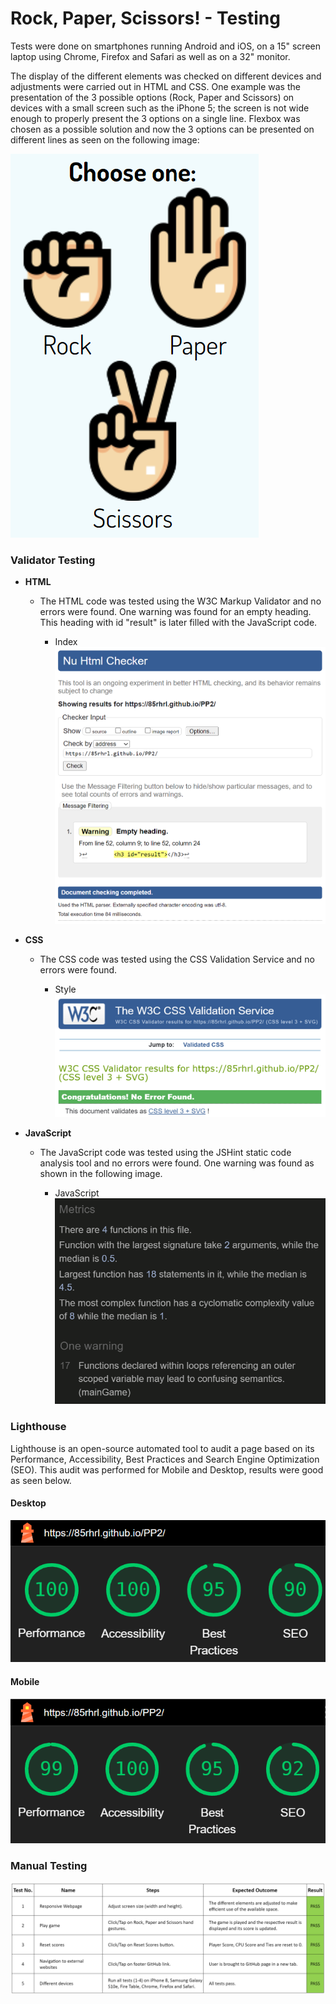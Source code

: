 # Rock, Paper, Scissors! - Testing
Tests were done on smartphones running Android and iOS, on a 15" screen laptop using Chrome, Firefox and Safari as well as on a 32" monitor.

The display of the different elements was checked on different devices and adjustments were carried out in HTML and CSS.
One example was the presentation of the 3 possible options (Rock, Paper and Scissors) on devices with a small screen such as the iPhone 5; the screen is not wide enough to properly present the 3 options on a single line. Flexbox was chosen as a possible solution and now the 3 options can be presented on different lines as seen on the following image:

![Choices on smaller screens](tests/images/testing-choices.png)

### Validator Testing

- __HTML__
    - The HTML code was tested using the W3C Markup Validator and no errors were found. One warning was found for an empty heading. This heading with id "result" is later filled with the JavaScript code.

        - Index
            ![index](tests/images/testing-html.png)

- __CSS__
    - The CSS code was tested using the CSS Validation Service and no errors were found.

        - Style
            ![style](tests/images/testing-css.png)

- __JavaScript__
    - The JavaScript code was tested using the JSHint static code analysis tool and no errors were found. One warning was found as shown in the following image.

        - JavaScript        
            ![javascript](tests/images/testing-js.png)

### Lighthouse

Lighthouse is an open-source automated tool to audit a page based on its Performance, Accessibility, Best Practices and Search Engine Optimization (SEO). This audit was performed for Mobile and Desktop, results were good as seen below.

#### Desktop

![lighthouse-desktop-index](tests/images/lighthouse-desktop.png)

#### Mobile

![lighthouse-mobile-index](tests/images/lighthouse-mobile.png)

### Manual Testing

![manual-testing](tests/images/manual-testing.png)